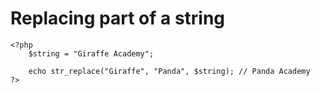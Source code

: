 # Replacing part of a string

    <?php
        $string = "Giraffe Academy";
        
        echo str_replace("Giraffe", "Panda", $string); // Panda Academy
    ?>
